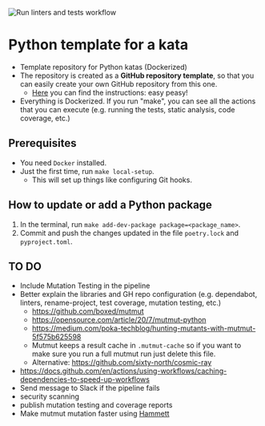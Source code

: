 ![Run linters and tests workflow](https://github.com/islomar/python-kata-template/actions/workflows/run-linters-and-tests.yml/badge.svg)

# Python template for a kata

- Template repository for Python katas (Dockerized)
- The repository is created as a **GitHub repository template**, so that you can easily create your own GitHub repository from this one.
  - [Here](https://docs.github.com/en/repositories/creating-and-managing-repositories/creating-a-repository-from-a-template) you can find the instructions: easy peasy!
- Everything is Dockerized. If you run "make", you can see all the actions that you can execute (e.g. running the tests, static analysis, code coverage, etc.)

## Prerequisites
- You need `Docker` installed.
- Just the first time, run `make local-setup`.
    - This will set up things like configuring Git hooks.

## How to update or add a Python package
  1. In the terminal, run `make add-dev-package package=<package_name>`. 
  2. Commit and push the changes updated in the file `poetry.lock` and `pyproject.toml`.

## TO DO
- Include Mutation Testing in the pipeline
- Better explain the libraries and GH repo configuration (e.g. dependabot, linters, rename-project, test coverage, mutation testing, etc.)
  - https://github.com/boxed/mutmut
  - https://opensource.com/article/20/7/mutmut-python
  - https://medium.com/poka-techblog/hunting-mutants-with-mutmut-5f575b625598
  - Mutmut keeps a result cache in `.mutmut-cache` so if you want to make sure you run a full mutmut run just delete this file.
  - Alternative: https://github.com/sixty-north/cosmic-ray
- https://docs.github.com/en/actions/using-workflows/caching-dependencies-to-speed-up-workflows
- Send message to Slack if the pipeline fails
- security scanning
- publish mutation testing and coverage reports
- Make mutmut mutation faster using [Hammett](https://github.com/boxed/hammett)
